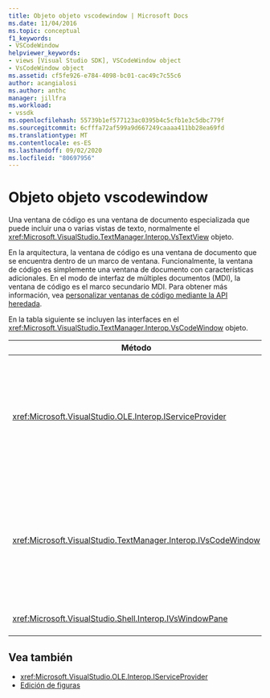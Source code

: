 ```yaml
---
title: Objeto objeto vscodewindow | Microsoft Docs
ms.date: 11/04/2016
ms.topic: conceptual
f1_keywords:
- VSCodeWindow
helpviewer_keywords:
- views [Visual Studio SDK], VSCodeWindow object
- VsCodeWindow object
ms.assetid: cf5fe926-e784-4098-bc01-cac49c7c55c6
author: acangialosi
ms.author: anthc
manager: jillfra
ms.workload:
- vssdk
ms.openlocfilehash: 55739b1ef577123ac0395b4c5cfb1e3c5dbc779f
ms.sourcegitcommit: 6cfffa72af599a9d667249caaaa411bb28ea69fd
ms.translationtype: MT
ms.contentlocale: es-ES
ms.lasthandoff: 09/02/2020
ms.locfileid: "80697956"
---
```

# <a name="vscodewindow-object"></a>Objeto objeto vscodewindow
Una ventana de código es una ventana de documento especializada que puede incluir una o varias vistas de texto, normalmente el <xref:Microsoft.VisualStudio.TextManager.Interop.VsTextView> objeto.

 En la arquitectura, la ventana de código es una ventana de documento que se encuentra dentro de un marco de ventana. Funcionalmente, la ventana de código es simplemente una ventana de documento con características adicionales. En el modo de interfaz de múltiples documentos (MDI), la ventana de código es el marco secundario MDI. Para obtener más información, vea [personalizar ventanas de código mediante la API heredada](/visualstudio/extensibility/customizing-code-windows-by-using-the-legacy-api?view=vs-2015).

 En la tabla siguiente se incluyen las interfaces en el <xref:Microsoft.VisualStudio.TextManager.Interop.VsCodeWindow> objeto.

|Método|Descripción|
|------------|-----------------|
|<xref:Microsoft.VisualStudio.OLE.Interop.IServiceProvider>|Proporciona un mecanismo de acceso genérico para ubicar un servicio que identifica un identificador único global (GUID).|
|<xref:Microsoft.VisualStudio.TextManager.Interop.IVsCodeWindow>|Representa un elemento secundario de la interfaz de múltiples documentos (MDI) que contiene una o varias vistas de código.|
|<xref:Microsoft.VisualStudio.Shell.Interop.IVsWindowPane>|Rellena un marco de ventana.|

## <a name="see-also"></a>Vea también
- <xref:Microsoft.VisualStudio.OLE.Interop.IServiceProvider>
- [Edición de figuras](https://www.microsoft.com/download/details.aspx?id=55984)

